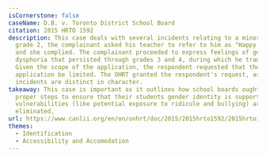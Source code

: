 ```yaml
---
isCornerstone: false
caseName: D.B. v. Toronto District School Board
citation: 2015 HRTO 1592
description: This case deals with several incidents relating to a minor. In
  grade 2, the complainant asked his teacher to refer to him as "Happy Face",
  and she complied. The complainant proceeded to express feelings of gender
  dysphoria that persisted through grades 3 and 4, during which he transitioned.
  Given the scope of the application, the respondent requested that the
  application be limited. The OHRT granted the respondent's request, as the
  incidents are distinct in character.
takeaway: This case is important as it outlines how school boards ought to take
  proper steps to ensure that their students gender identity is supported and
  vulnerabilities (like potential exposure to ridicule and bullying) are
  eliminated,
url: https://www.canlii.org/en/on/onhrt/doc/2015/2015hrto1592/2015hrto1592.html?resultIndex=1
themes:
  - Identification
  - Accessibility and Accomodation
---
```

